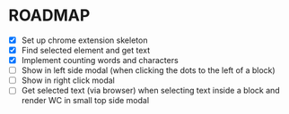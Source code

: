 # ROADMAP

- [x] Set up chrome extension skeleton
- [x] Find selected element and get text
- [x] Implement counting words and characters
- [ ] Show in left side modal (when clicking the dots to the left of a block)
- [ ] Show in right click modal
- [ ] Get selected text (via browser) when selecting text inside a block and render WC in small top side modal